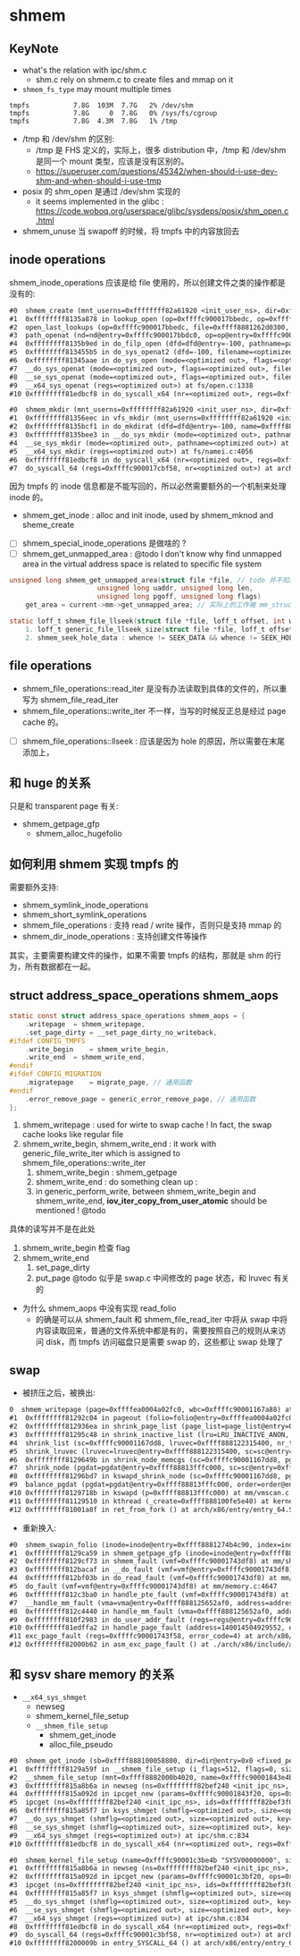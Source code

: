 # shmem
## KeyNote
- what's the relation with ipc/shm.c
    - shm.c rely on shmem.c to create files and mmap on it
- `shmem_fs_type` may mount multiple times
```plain
tmpfs           7.8G  103M  7.7G   2% /dev/shm
tmpfs           7.8G     0  7.8G   0% /sys/fs/cgroup
tmpfs           7.8G  4.3M  7.8G   1% /tmp
```
- /tmp 和 /dev/shm 的区别:
  - /tmp 是 FHS 定义的，实际上，很多 distribution 中，/tmp 和 /dev/shm 是同一个 mount 类型，应该是没有区别的。
  - https://superuser.com/questions/45342/when-should-i-use-dev-shm-and-when-should-i-use-tmp
- posix 的 shm_open 是通过 /dev/shm 实现的
    - it seems implemented in the glibc : https://code.woboq.org/userspace/glibc/sysdeps/posix/shm_open.c.html
- shmem_unuse 当 swapoff 的时候，将 tmpfs 中的内容放回去

## inode operations

shmem_inode_operations 应该是给 file 使用的，所以创建文件之类的操作都是没有的:
```txt
#0  shmem_create (mnt_userns=0xffffffff82a61920 <init_user_ns>, dir=0xffff8881212a8390, dentry=0xffff888122a2c780, mode=33206, excl=false) at mm/shmem.c:2952
#1  0xffffffff8135a878 in lookup_open (op=0xffffc900017bbedc, op=0xffffc900017bbedc, got_write=true, file=0xffff8881262d0300, nd=0xffffc900017bbdc0) at fs/namei.c:3413
#2  open_last_lookups (op=0xffffc900017bbedc, file=0xffff8881262d0300, nd=0xffffc900017bbdc0) at fs/namei.c:3481
#3  path_openat (nd=nd@entry=0xffffc900017bbdc0, op=op@entry=0xffffc900017bbedc, flags=flags@entry=65) at fs/namei.c:3688
#4  0xffffffff8135b9ed in do_filp_open (dfd=dfd@entry=-100, pathname=pathname@entry=0xffff888100f3c000, op=op@entry=0xffffc900017bbedc) at fs/namei.c:3718
#5  0xffffffff813455b5 in do_sys_openat2 (dfd=-100, filename=<optimized out>, how=how@entry=0xffffc900017bbf18) at fs/open.c:1311
#6  0xffffffff81345aae in do_sys_open (mode=<optimized out>, flags=<optimized out>, filename=<optimized out>, dfd=<optimized out>) at fs/open.c:1327
#7  __do_sys_openat (mode=<optimized out>, flags=<optimized out>, filename=<optimized out>, dfd=<optimized out>) at fs/open.c:1343
#8  __se_sys_openat (mode=<optimized out>, flags=<optimized out>, filename=<optimized out>, dfd=<optimized out>) at fs/open.c:1338
#9  __x64_sys_openat (regs=<optimized out>) at fs/open.c:1338
#10 0xffffffff81edbcf8 in do_syscall_x64 (nr=<optimized out>, regs=0xffffc900017bbf58) at arch/x86/entry/common.c:50
```

```txt
#0  shmem_mkdir (mnt_userns=0xffffffff82a61920 <init_user_ns>, dir=0xffff8881212a8390, dentry=0xffff888121a36000, mode=511) at mm/shmem.c:2942
#1  0xffffffff81356eec in vfs_mkdir (mnt_userns=0xffffffff82a61920 <init_user_ns>, dir=0xffff8881212a8390, dentry=dentry@entry=0xffff888121a36000, mode=<optimized out>, mode@entry=511) at fs/namei.c:4013
#2  0xffffffff8135bcf1 in do_mkdirat (dfd=dfd@entry=-100, name=0xffff88822120d000, mode=mode@entry=511) at fs/namei.c:4038
#3  0xffffffff8135bee3 in __do_sys_mkdir (mode=<optimized out>, pathname=<optimized out>) at fs/namei.c:4058
#4  __se_sys_mkdir (mode=<optimized out>, pathname=<optimized out>) at fs/namei.c:4056
#5  __x64_sys_mkdir (regs=<optimized out>) at fs/namei.c:4056
#6  0xffffffff81edbcf8 in do_syscall_x64 (nr=<optimized out>, regs=0xffffc900017cbf58) at arch/x86/entry/common.c:50
#7  do_syscall_64 (regs=0xffffc900017cbf58, nr=<optimized out>) at arch/x86/entry/common.c:80
```
因为 tmpfs 的 inode 信息都是不能写回的，所以必然需要额外的一个机制来处理 inode 的。

- shmem_get_inode : alloc and init inode, used by shmem_mknod and sheme_create

- [ ] shmem_special_inode_operations 是做啥的 ?
- [ ] shmem_get_unmapped_area : @todo I don't know why find unmapped area in the virtual address space is related to specific file system

```c
unsigned long shmem_get_unmapped_area(struct file *file, // todo 并不知道其作用是什么 ?
				      unsigned long uaddr, unsigned long len,
				      unsigned long pgoff, unsigned long flags)
	get_area = current->mm->get_unmapped_area; // 实际上的工作被 mm_struct 的 get_unmapped_area

static loff_t shmem_file_llseek(struct file *file, loff_t offset, int whence) // todo 取决于 whence 调用下面两个函数
    1. loff_t generic_file_llseek_size(struct file *file, loff_t offset, int whence, loff_t maxsize, loff_t eof)
    2. shmem_seek_hole_data : whence != SEEK_DATA && whence != SEEK_HOLE // todo 感觉可以 man 到 SEEK_HOLE 和 SEEK_DATA
```


## file operations
- shmem_file_operations::read_iter 是没有办法读取到具体的文件的，所以重写为 shmem_file_read_iter
- shmem_file_operations::write_iter 不一样，当写的时候反正总是经过 page cache 的。
- [ ] shmem_file_operations::llseek : 应该是因为 hole 的原因，所以需要在末尾添加上，

## 和 huge 的关系

只是和 transparent page 有关:

- shmem_getpage_gfp
  - shmem_alloc_hugefolio

## 如何利用 shmem 实现 tmpfs 的

需要额外支持:
- shmem_symlink_inode_operations
- shmem_short_symlink_operations
- shmem_file_operations  : 支持 read / write 操作，否则只是支持 mmap 的
- shmem_dir_inode_operations : 支持创建文件等操作

其实，主要需要构建文件的操作，如果不需要 tmpfs 的结构，那就是 shm 的行为，所有数据都在一起。

## struct address_space_operations shmem_aops

```c
static const struct address_space_operations shmem_aops = {
	.writepage	= shmem_writepage,
	.set_page_dirty	= __set_page_dirty_no_writeback,
#ifdef CONFIG_TMPFS
	.write_begin	= shmem_write_begin,
	.write_end	= shmem_write_end,
#endif
#ifdef CONFIG_MIGRATION
	.migratepage	= migrate_page, // 通用函数
#endif
	.error_remove_page = generic_error_remove_page, // 通用函数
};
```

1. shmem_writepage : used for wirte to swap cache ! In fact, the swap cache looks like regular file
2. shmem_write_begin, shmem_write_end : it work with generic_file_write_iter which is assigned to shmem_file_operations::write_iter
    1. shmem_write_begin : shmem_getpage
    2. shmem_write_end : do something clean up :
    3. in generic_perform_write, between shmem_write_begin and shmem_write_end, **iov_iter_copy_from_user_atomic** should be mentioned !  @todo

具体的读写并不是在此处
1. shmem_write_begin 检查 flag
2. shmem_write_end
    1. set_page_dirty
    2. put_page @todo 似乎是 swap.c 中间修改的 page 状态，和 lruvec 有关的

- 为什么 shmem_aops 中没有实现 read_folio
  - 的确是可以从 shmem_fault 和 shmem_file_read_iter 中将从 swap 中将内容读取回来，普通的文件系统中都是有的，需要按照自己的规则从来访问 disk，而 tmpfs 访问磁盘只是需要 swap 的，这些都让 swap 处理了

## swap

- 被挤压之后，被换出:
```txt
0  shmem_writepage (page=0xffffea0004a02fc0, wbc=0xffffc90001167a88) at mm/shmem.c:1318
#1  0xffffffff81292c04 in pageout (folio=folio@entry=0xffffea0004a02fc0, mapping=mapping@entry=0xffff8881274b4e08, plug=plug@entry=0xffffc90001167b50) at mm/vmscan.c:1265
#2  0xffffffff812936ea in shrink_page_list (page_list=page_list@entry=0xffffc90001167c28, pgdat=pgdat@entry=0xffff88813fffc000, sc=sc@entry=0xffffc90001167dd8, stat=stat@entry=0xffffc90001167cb0, ignore_references=ignore_references@entry=false) at mm/vmscan.c:1886
#3  0xffffffff81295c48 in shrink_inactive_list (lru=LRU_INACTIVE_ANON, sc=0xffffc90001167dd8, lruvec=0xffff888122315400, nr_to_scan=<optimized out>) at mm/vmscan.c:2447
#4  shrink_list (sc=0xffffc90001167dd8, lruvec=0xffff888122315400, nr_to_scan=<optimized out>, lru=LRU_INACTIVE_ANON) at mm/vmscan.c:2674
#5  shrink_lruvec (lruvec=lruvec@entry=0xffff888122315400, sc=sc@entry=0xffffc90001167dd8) at mm/vmscan.c:2991
#6  0xffffffff8129649b in shrink_node_memcgs (sc=0xffffc90001167dd8, pgdat=0xffff88813fffc000) at mm/vmscan.c:3180
#7  shrink_node (pgdat=pgdat@entry=0xffff88813fffc000, sc=sc@entry=0xffffc90001167dd8) at mm/vmscan.c:3304
#8  0xffffffff81296bd7 in kswapd_shrink_node (sc=0xffffc90001167dd8, pgdat=0xffff88813fffc000) at mm/vmscan.c:4086
#9  balance_pgdat (pgdat=pgdat@entry=0xffff88813fffc000, order=order@entry=0, highest_zoneidx=highest_zoneidx@entry=3) at mm/vmscan.c:4277
#10 0xffffffff8129718b in kswapd (p=0xffff88813fffc000) at mm/vmscan.c:4537
#11 0xffffffff81129510 in kthread (_create=0xffff888100fe5e40) at kernel/kthread.c:376
#12 0xffffffff81001a8f in ret_from_fork () at arch/x86/entry/entry_64.S:306
```

- 重新换入:
```txt
#0  shmem_swapin_folio (inode=inode@entry=0xffff8881274b4c90, index=index@entry=328, foliop=foliop@entry=0xffffc90001743cd0, sgp=sgp@entry=SGP_CACHE, gfp=gfp@entry=1051850, vma=vma@entry=0xffff888125652af0, fault_type=0xffffc90001743d3c) at mm/shmem.c:1729
#1  0xffffffff8129ca59 in shmem_getpage_gfp (inode=inode@entry=0xffff8881274b4c90, index=328, pagep=pagep@entry=0xffffc90001743e48, sgp=sgp@entry=SGP_CACHE, gfp=1051850, vma=0xffff888125652af0, vmf=0xffffc90001743df8, fault_type=0xffffc90001743d3c) at mm/shmem.c:1871
#2  0xffffffff8129cf73 in shmem_fault (vmf=0xffffc90001743df8) at mm/shmem.c:2127
#3  0xffffffff812bacaf in __do_fault (vmf=vmf@entry=0xffffc90001743df8) at mm/memory.c:4173
#4  0xffffffff812bf03b in do_read_fault (vmf=0xffffc90001743df8) at mm/memory.c:4518
#5  do_fault (vmf=vmf@entry=0xffffc90001743df8) at mm/memory.c:4647
#6  0xffffffff812c3ba0 in handle_pte_fault (vmf=0xffffc90001743df8) at mm/memory.c:4911
#7  __handle_mm_fault (vma=vma@entry=0xffff888125652af0, address=address@entry=140014504929552, flags=flags@entry=596) at mm/memory.c:5053
#8  0xffffffff812c4440 in handle_mm_fault (vma=0xffff888125652af0, address=address@entry=140014504929552, flags=flags@entry=596, regs=regs@entry=0xffffc90001743f58) at mm/memory.c:5151
#9  0xffffffff810f2983 in do_user_addr_fault (regs=regs@entry=0xffffc90001743f58, error_code=error_code@entry=4, address=address@entry=140014504929552) at arch/x86/mm/fault.c:1397
#10 0xffffffff81edffa2 in handle_page_fault (address=140014504929552, error_code=4, regs=0xffffc90001743f58) at arch/x86/mm/fault.c:1488
#11 exc_page_fault (regs=0xffffc90001743f58, error_code=4) at arch/x86/mm/fault.c:1544
#12 0xffffffff82000b62 in asm_exc_page_fault () at ./arch/x86/include/asm/idtentry.h:570
```

## 和 sysv share memory 的关系

- `__x64_sys_shmget`
    - newseg
    - shmem_kernel_file_setup
    - `__shmem_file_setup`
        - shmem_get_inode
        - alloc_file_pseudo

```txt
#0  shmem_get_inode (sb=0xffff888100058800, dir=dir@entry=0x0 <fixed_percpu_data>, mode=mode@entry=33279, dev=dev@entry=0, flags=flags@entry=0) at mm/shmem.c:156
#1  0xffffffff8129a59f in __shmem_file_setup (i_flags=512, flags=0, size=4096, name=0xffffc90001843e4b "SYSV00000000", mnt=0xffff8882000b4020) at mm/shmem.c:4162
#2  __shmem_file_setup (mnt=0xffff8882000b4020, name=0xffffc90001843e4b "SYSV00000000", size=4096, flags=0, i_flags=512) at mm/shmem.c:4147
#3  0xffffffff815a8b6a in newseg (ns=0xffffffff82bef240 <init_ipc_ns>, params=<optimized out>) at ipc/shm.c:751
#4  0xffffffff815a092d in ipcget_new (params=0xffffc90001843f20, ops=0xffffffff82474120 <shm_ops>, ids=0xffffffff82bef3f0 <init_ipc_ns+432>, ns=0xffffffff82bef240 <init_ipc_ns>) at ipc/util.c:345
#5  ipcget (ns=0xffffffff82bef240 <init_ipc_ns>, ids=0xffffffff82bef3f0 <init_ipc_ns+432>, ops=ops@entry=0xffffffff82474120 <shm_ops>, params=params@entry=0xffffc90001843f20) at ipc/util.c:677
#6  0xffffffff815a85f7 in ksys_shmget (shmflg=<optimized out>, size=<optimized out>, key=<optimized out>) at ipc/shm.c:831
#7  __do_sys_shmget (shmflg=<optimized out>, size=<optimized out>, key=<optimized out>) at ipc/shm.c:836
#8  __se_sys_shmget (shmflg=<optimized out>, size=<optimized out>, key=<optimized out>) at ipc/shm.c:834
#9  __x64_sys_shmget (regs=<optimized out>) at ipc/shm.c:834
#10 0xffffffff81edbcf8 in do_syscall_x64 (nr=<optimized out>, regs=0xffffc90001843f58) at arch/x86/entry/common.c:50
```

```txt
#0  shmem_kernel_file_setup (name=0xffffc90001c3be4b "SYSV00000000", size=4096, flags=0) at mm/shmem.c:4192
#1  0xffffffff815a8b6a in newseg (ns=0xffffffff82bef240 <init_ipc_ns>, params=<optimized out>) at ipc/shm.c:751
#2  0xffffffff815a092d in ipcget_new (params=0xffffc90001c3bf20, ops=0xffffffff82474120 <shm_ops>, ids=0xffffffff82bef3f0 <init_ipc_ns+432>, ns=0xffffffff82bef240 <init_ipc_ns>) at ipc/util.c:345
#3  ipcget (ns=0xffffffff82bef240 <init_ipc_ns>, ids=0xffffffff82bef3f0 <init_ipc_ns+432>, ops=ops@entry=0xffffffff82474120 <shm_ops>, params=params@entry=0xffffc90001c3bf20) at ipc/util.c:677
#4  0xffffffff815a85f7 in ksys_shmget (shmflg=<optimized out>, size=<optimized out>, key=<optimized out>) at ipc/shm.c:831
#5  __do_sys_shmget (shmflg=<optimized out>, size=<optimized out>, key=<optimized out>) at ipc/shm.c:836
#6  __se_sys_shmget (shmflg=<optimized out>, size=<optimized out>, key=<optimized out>) at ipc/shm.c:834
#7  __x64_sys_shmget (regs=<optimized out>) at ipc/shm.c:834
#8  0xffffffff81edbcf8 in do_syscall_x64 (nr=<optimized out>, regs=0xffffc90001c3bf58) at arch/x86/entry/common.c:50
#9  do_syscall_64 (regs=0xffffc90001c3bf58, nr=<optimized out>) at arch/x86/entry/common.c:80
#10 0xffffffff8200009b in entry_SYSCALL_64 () at arch/x86/entry/entry_64.S:120
```
